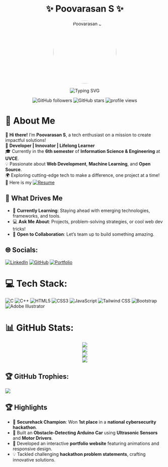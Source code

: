 <div align="center">
  <h1>✨ Poovarasan S ✨</h1>
  
  <a href="https://github.com/poovarasansivakumar2003"><img src="https://github.com/poovarasansivakumar2003.png" alt="Poovarasan S" width="200" height="200" style="border-radius:100%;"/></a>
  
  <img src="https://readme-typing-svg.demolab.com?font=Fira+Code&weight=600&size=24&duration=3000&pause=500&color=00FFAF&center=true&vCenter=true&width=550&lines=Full-Stack+Developer;Machine+Learning+Enthusiast;Lifelong+Learner;Open+to+Opportunities!" alt="Typing SVG" />
  <p>
    <img src="https://img.shields.io/github/followers/poovarasansivakumar2003?label=Follow&style=flat-square" alt="GitHub followers"/>
    <img src="https://img.shields.io/github/stars/poovarasansivakumar2003?affiliations=OWNER%2CCOLLABORATOR%2CORGANIZATION_MEMBER&style=flat-square" alt="GitHub stars"/>
    <img src="https://komarev.com/ghpvc/?username=poovarasansivakumar2003&style=flat-square&color=brightgreen" alt="profile views"/>
  </p>
</div>

# 💫 About Me  
👋 **Hi there!** I’m **Poovarasan S**, a tech enthusiast on a mission to create impactful solutions!  
🚀 **Developer | Innovator | Lifelong Learner**  
🎓 Currently in the **6th semester** of **Information Science & Engineering** at **UVCE**.  
💡 Passionate about **Web Development**, **Machine Learning**, and **Open Source**.  
🌍 Exploring cutting-edge tech to make a difference, one project at a time!  
📝 Here is my [![Resume](https://img.shields.io/badge/Resume-%23FF5733.svg?logo=adobeacrobatreader&logoColor=white)](./Resume.pdf)


## 🚀 What Drives Me  
- 🌱 **Currently Learning**: Staying ahead with emerging technologies, frameworks, and tools.  
- 💻 **Ask Me About**: Projects, problem-solving strategies, or cool web dev tricks!  
- 🤝 **Open to Collaboration**: Let’s team up to build something amazing.  


## 🌐 Socials:
[![LinkedIn](https://img.shields.io/badge/LinkedIn-%230077B5.svg?logo=linkedin&logoColor=white)](https://www.linkedin.com/in/poovarasansivakumar2003/) 
[![GitHub](https://img.shields.io/badge/GitHub-%23121011.svg?logo=github&logoColor=white)](https://github.com/poovarasansivakumar2003) 
[![Portfolio](https://img.shields.io/badge/Portfolio-%23000000.svg?logo=firefox&logoColor=#FF7139)](https://poovarasansivakumar2003.github.io/Portfolio)


# 💻 Tech Stack:
![C](https://img.shields.io/badge/c-%2300599C.svg?style=for-the-badge&logo=c&logoColor=white) 
![C++](https://img.shields.io/badge/c++-%2300599C.svg?style=for-the-badge&logo=c%2B%2B&logoColor=white) 
![HTML5](https://img.shields.io/badge/html5-%23E34F26.svg?style=for-the-badge&logo=html5&logoColor=white) 
![CSS3](https://img.shields.io/badge/css3-%231572B6.svg?style=for-the-badge&logo=css3&logoColor=white) 
![JavaScript](https://img.shields.io/badge/javascript-%23323330.svg?style=for-the-badge&logo=javascript&logoColor=%23F7DF1E) 
![Tailwind CSS](https://img.shields.io/badge/TailwindCSS-%2338B2AC.svg?style=for-the-badge&logo=tailwind-css&logoColor=white)
![Bootstrap](https://img.shields.io/badge/bootstrap-%238511FA.svg?style=for-the-badge&logo=bootstrap&logoColor=white)
![Adobe Illustrator](https://img.shields.io/badge/adobe%20illustrator-%23FF9A00.svg?style=for-the-badge&logo=adobe%20illustrator&logoColor=white) 


# 📊 GitHub Stats:
<div align="center">
  <img src="https://github-readme-stats.vercel.app/api?username=poovarasansivakumar2003&show_icons=true&theme=tokyonight&hide_border=true&border_radius=10&include_all_commits=true&count_private=true" /><br>
  <img src="https://github-readme-stats.vercel.app/api/top-langs/?username=poovarasansivakumar2003&&theme=tokyonight&hide_border=true&border_radius=10&include_all_commits=true&count_private=true&layout=compact" /><br>
  <img src="https://github-readme-streak-stats.herokuapp.com?user=poovarasansivakumar2003&theme=tokyonight&hide_border=true&border_radius=10" /><br>
  <img src="https://github-readme-activity-graph.vercel.app/graph?username=poovarasansivakumar2003&radius=16&theme=github-dark&area=true&order=3"/><br>
</div>


## 🏆 GitHub Trophies:
![](https://github-profile-trophy.vercel.app/?username=poovarasansivakumar2003&theme=radical&no-frame=false&no-bg=true&margin-w=4)


## 🏆 Highlights  
- 🥇 **Securehack Champion**: Won **1st place** in a **national cybersecurity hackathon**.  
- 🤖 Built an **Obstacle-Detecting Arduino Car** using **Ultrasonic Sensors** and **Motor Drivers**.  
- 🌟 Developed an interactive **portfolio website** featuring animations and responsive design.  
- 💡 Tackled challenging **hackathon problem statements**, crafting innovative solutions.  
